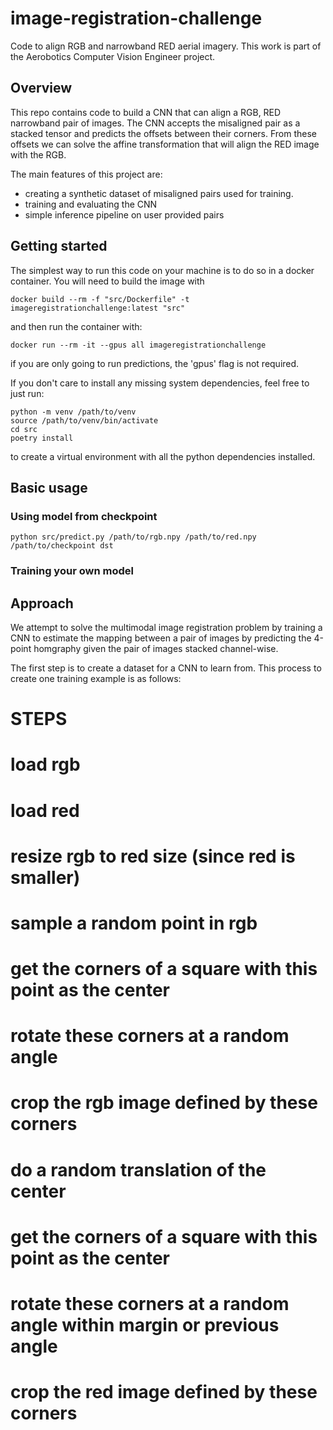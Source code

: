 # image-registration-challenge
Code to align RGB and narrowband RED aerial imagery. This work is part of the Aerobotics Computer Vision Engineer project.

## Overview

This repo contains code to build a CNN that can align a RGB, RED narrowband pair of images.
The CNN accepts the misaligned pair as a stacked tensor and predicts the offsets between their corners.
From these offsets we can solve the affine transformation that will align the RED image with the RGB.

The main features of this project are:
- creating a synthetic dataset of misaligned pairs used for training.
- training and evaluating the CNN
- simple inference pipeline on user provided pairs

## Getting started

The simplest way to run this code on your machine is to do so in a docker container.
You will need to build the image with
```
docker build --rm -f "src/Dockerfile" -t imageregistrationchallenge:latest "src"
```

and then run the container with:

```
docker run --rm -it --gpus all imageregistrationchallenge
```
if you are only going to run predictions, the 'gpus' flag is not required.

If you don't care to install any missing system dependencies, feel free to just run:
```
python -m venv /path/to/venv
source /path/to/venv/bin/activate
cd src
poetry install
```
to create a virtual environment with all the python dependencies installed.


## Basic usage


### Using model from checkpoint

```
python src/predict.py /path/to/rgb.npy /path/to/red.npy /path/to/checkpoint dst
```

### Training your own model

## Approach

We attempt to solve the multimodal image registration problem by training a CNN to estimate the mapping between a pair of images by predicting the 4-point homgraphy given the pair of images stacked channel-wise.

The first step is to create a dataset for a CNN to learn from.
This process to create one training example is as follows:

# STEPS
# load rgb
# load red
# resize rgb to red size (since red is smaller)
# sample a random point in rgb
# get the corners of a square with this point as the center
# rotate these corners at a random angle
# crop the rgb image defined by these corners
# do a random translation of the center
# get the corners of a square with this point as the center
# rotate these corners at a random angle within margin or previous angle
# crop the red image defined by these corners